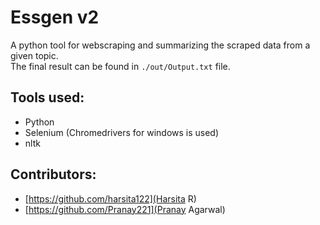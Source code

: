 # Essgen v2 

A python tool for webscraping and summarizing the scraped data from a given topic.<br/>
The final result can be found in `./out/Output.txt` file.

## Tools used:
  * Python
  * Selenium (Chromedrivers for windows is used)
  * nltk

## Contributors:
  * [https://github.com/harsita122](Harsita R)
  * [https://github.com/Pranay221](Pranay Agarwal)
